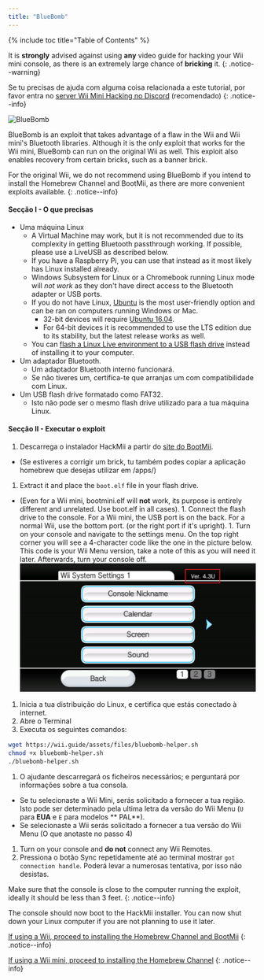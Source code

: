```yaml
---
title: "BlueBomb"
---
```


{% include toc title="Table of Contents" %}

It is **strongly** advised against using **any** video guide for hacking your Wii mini console, as there is an extremely large chance of **bricking** it.
{: .notice--warning}

Se tu precisas de ajuda com alguma coisa relacionada a este tutorial, por favor entra no [server Wii Mini Hacking no Discord](https://discord.gg/6ryxnkS) (recomendado)
{: .notice--info}

![BlueBomb](/images/bluebomb.png)

BlueBomb is an exploit that takes advantage of a flaw in the Wii and Wii mini's Bluetooth libraries. Although it is the only exploit that works for the Wii mini, BlueBomb can run on the original Wii as well. This exploit also enables recovery from certain bricks, such as a banner brick.

For the original Wii, we do not recommend using BlueBomb if you intend to install the Homebrew Channel and BootMii, as there are more convenient exploits available.
{: .notice--info}

#### Secção I - O que precisas
- Uma máquina Linux
  - A Virtual Machine may work, but it is not recommended due to its complexity in getting Bluetooth passthrough working. If possible, please use a LiveUSB as described below.
  - If you have a Raspberry Pi, you can use that instead as it most likely has Linux installed already.
  - Windows Subsystem for Linux or a Chromebook running Linux mode will *not work* as they don't have direct access to the Bluetooth adapter or USB ports.
  - If you do not have Linux, [Ubuntu](https://ubuntu.com/download/desktop) is the most user-friendly option and can be ran on computers running Windows or Mac.
    - 32-bit devices will require [Ubuntu 16.04](http://releases.ubuntu.com/16.04/).
    - For 64-bit devices it is recommended to use the LTS edition due to its stability, but the latest release works as well.
  - You can [flash a Linux Live environment to a USB flash drive](https://ubuntu.com/tutorials/tutorial-create-a-usb-stick-on-windows#1-overview) instead of installing it to your computer.
- Um adaptador Bluetooth.
  - Um adaptador Bluetooth interno funcionará.
  - Se não tiveres um, certifica-te que arranjas um com compatibilidade com Linux.
- Um USB flash drive formatado como FAT32.
  - Isto não pode ser o mesmo flash drive utilizado para a tua máquina Linux.

#### Secção II - Executar o exploit
1. Descarrega o instalador HackMii a partir do [site do BootMii](https://bootmii.org/download/).
- (Se estiveres a corrigir um brick, tu também podes copiar a aplicação homebrew que desejas utilizar em /apps/)
1. Extract it and place the `boot.elf` file in your flash drive.
- (Even for a Wii mini, bootmini.elf will **not** work, its purpose is entirely different and unrelated. Use boot.elf in all cases). 1. Connect the flash drive to the console. For a Wii mini, the USB port is on the back. For a normal Wii, use the bottom port. (or the right port if it's upright). 1. Turn on your console and navigate to the settings menu. On the top right corner you will see a 4-character code like the one in the picture below. This code is your Wii Menu version, take a note of this as you will need it later. Afterwards, turn your console off. ![SystemMenuVersion](/images/Wii/SystemMenuVersion.png)
1. Inicia a tua distribuição do Linux, e certifica que estás conectado à internet.
1. Abre o Terminal
1. Executa os seguintes comandos:
```bash
wget https://wii.guide/assets/files/bluebomb-helper.sh
chmod +x bluebomb-helper.sh
./bluebomb-helper.sh
```
1. O ajudante descarregará os ficheiros necessários; e perguntará por informações sobre a tua consola.
  - Se tu selecionaste a Wii Mini, serás solicitado a fornecer a tua região. Isto pode ser determinado pela ultima letra da versão do Wii Menu (`U` para **EUA** e `E` para modelos ** PAL**).
  - Se selecionaste a Wii serás solicitado a fornecer a tua versão do Wii Menu (O que anotaste no passo 4)
1. Turn on your console and **do not** connect any Wii Remotes.
1. Pressiona o botão Sync repetidamente até ao terminal mostrar `got connection handle`. Poderá levar a numerosas tentativa, por isso não desistas.

Make sure that the console is close to the computer running the exploit, ideally it should be less than 3 feet.
{: .notice--info}

The console should now boot to the HackMii installer. You can now shut down your Linux computer if you are not planning to use it later.

[If using a Wii, proceed to installing the Homebrew Channel and BootMii](hbc)
{: .notice--info}

[If using a Wii mini, proceed to installing the Homebrew Channel](hbc-mini)
{: .notice--info}
